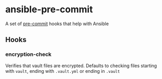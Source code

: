 # ansible-pre-commit

A set of [pre-commit](http://pre-commit.com) hooks that help with Ansible

## Hooks

### encryption-check
Verifies that vault files are encrypted. Defaults to checking files starting with `vault`, ending with `.vault.yml` or ending in `.vault`
